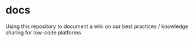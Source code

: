 # docs
Using this repository to document a wiki on our best practices / knowledge sharing for low-code platforms
